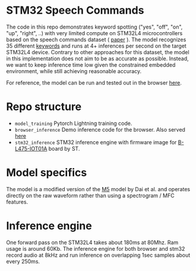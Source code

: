 # STM32 Speech Commands

The code in this repo demonstrates keyword spotting ("yes", "off", "on", "up", "right", ..) with very limited compute on STM32L4 microcontrollers based on the speech commands dataset ( [paper](https://arxiv.org/abs/1804.03209) ).
The model recognizes 35 different [keywords](model-training/dataset.py) and runs at 4+ inferences per second on the target STM32L4 device.
Contrary to other approaches for this dataset, the model in this implementation does not aim to be as accurate as possible. Instead, we want to keep inference time low given the
constrained embedded environment, while still achieving reasonable accuracy. 

For reference, the model can be run and tested out in the browser [here](https://www.nikbamert.com/browser_demo_inference.html).

# Repo structure
- `model_training` Pytorch Lightning training code. 
- `browser_inference` Demo inference code for the browser. Also served [here](https://www.nikbamert.com/browser_demo_inference.html)
- `stm32_inference` STM32 inference engine with firmware image for [B-L475-IOT01A](https://www.st.com/en/evaluation-tools/b-l475e-iot01a.html) board by ST.

# Model specifics
The model is a modified version of the [M5](https://arxiv.org/abs/1610.00087) model by Dai et al. and operates directly on the raw waveform rather than using a spectrogram / MFC features.

# Inference engine 
One forward pass on the STM32L4 takes about 180ms at 80Mhz. Ram usage is around 60Kb. 
The inference engine for both browser and stm32 record audio at 8kHz and run inference on overlapping 1sec samples about every 250ms.

